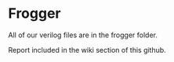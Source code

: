 # Frogger

All of our verilog files are in the frogger folder. 

Report included in the wiki section of this github.
